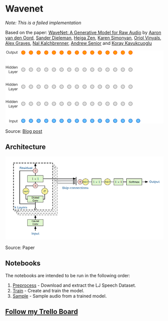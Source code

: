 # Wavenet

_Note: This is a failed implementation_

Based on the paper:
[WaveNet: A Generative Model for Raw Audio](https://arxiv.org/abs/1609.03499) by
 [Aaron van den Oord](https://avdnoord.github.io/homepage/), [Sander Dieleman](http://benanne.github.io/), [Heiga Zen](https://uk.linkedin.com/in/heiga-zen-b1a64b3), [Karen Simonyan](https://scholar.google.co.uk/citations?user=L7lMQkQAAAAJ), [Oriol Vinyals](https://research.google.com/pubs/OriolVinyals.html), [Alex Graves](https://en.wikipedia.org/wiki/Alex_Graves_(computer_scientist)), [Nal Kalchbrenner](https://www.nal.ai/), [Andrew Senior](https://research.google.com/pubs/author37792.html) and [Koray Kavukcuoglu](http://koray.kavukcuoglu.org/)
 
![Dilated Convolutions](Outputs/dilated.gif)
 
Source: [Blog post](https://deepmind.com/blog/wavenet-generative-model-raw-audio/)
 
## Architecture
 
![Architecture](Outputs/architecture.png)
 
 Source: Paper
 
## Notebooks
The notebooks are intended to be run in the following order:
1. [Preprocess](Notebooks/Preprocess.ipynb) - Download and extract the LJ Speech Dataset.
2. [Train](Notebooks/Train.ipynb) - Create and train the model.
3. [Sample](Notebooks/Sample.ipynb) - Sample audio from a trained model.

## [Follow my Trello Board](https://trello.com/c/Hm6cyS1i/4-wavenet-a-generative-model-for-raw-audio)